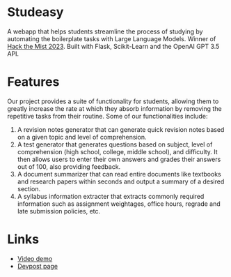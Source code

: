 # Studeasy

A webapp that helps students streamline the process of studying by automating the boilerplate tasks with Large Language Models. Winner of [Hack the Mist 2023](https://hack-the-mist.devpost.com/project-gallery).
Built with Flask, Scikit-Learn and the OpenAI GPT 3.5 API.

# Features
Our project provides a suite of functionality for students, allowing them to greatly increase the rate at which they absorb information by removing the repetitive tasks from their routine. Some of our functionalities include:

1. A revision notes generator that can generate quick revision notes based on a given topic and level of comprehension.
2. A test generator that generates questions based on subject, level of comprehension (high school, college, middle school), and difficulty. It then allows users to enter their own answers and grades their answers out of 100, also providing feedback.
3. A document summarizer that can read entire documents like textbooks and research papers within seconds and output a summary of a desired section.
4. A syllabus information extracter that extracts commonly required information such as assignment weightages, office hours, regrade and late submission policies, etc.

# Links
- [Video demo](https://www.youtube.com/watch?v=_DHUyg3ke2E)
- [Devpost page](https://devpost.com/software/studeasy)
